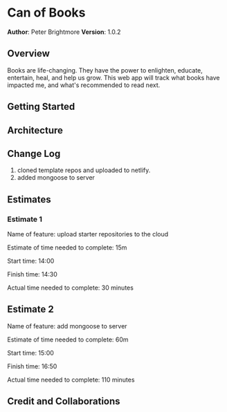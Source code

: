# Can of Books

**Author**: Peter Brightmore
**Version**: 1.0.2

## Overview

Books are life-changing. They have the power to enlighten, educate, entertain, heal, and help us grow. This web app will track what books have impacted me, and what's recommended to read next.

## Getting Started

<!-- What are the steps that a user must take in order to build this app on their own machine and get it running? -->

## Architecture

<!-- Provide a detailed description of the application design. What technologies (languages, libraries, etc) you're using, and any other relevant design information. -->

## Change Log

1. cloned template repos and uploaded to netlify.
2. added mongoose to server

## Estimates

### Estimate 1

Name of feature: upload starter repositories to the cloud

Estimate of time needed to complete: 15m

Start time: 14:00

Finish time: 14:30

Actual time needed to complete: 30 minutes

## Estimate 2

Name of feature: add mongoose to server

Estimate of time needed to complete: 60m

Start time: 15:00

Finish time: 16:50

Actual time needed to complete: 110 minutes

## Credit and Collaborations
